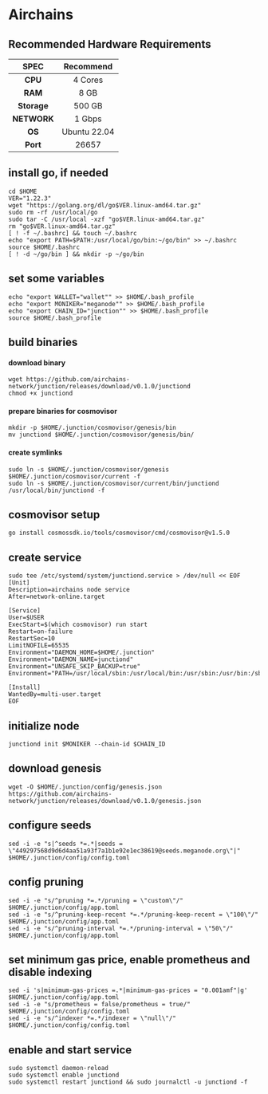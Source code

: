# Airchains

## Recommended Hardware Requirements

|   SPEC      |       Recommend          |
| :---------: | :-----------------------:|
|   **CPU**   |        4 Cores           |
|   **RAM**   |        8 GB              |
| **Storage** |        500 GB            |
| **NETWORK** |        1 Gbps            |
|   **OS**    |        Ubuntu 22.04      |
|   **Port**  |        26657             | 

## install go, if needed

```
cd $HOME
VER="1.22.3"
wget "https://golang.org/dl/go$VER.linux-amd64.tar.gz"
sudo rm -rf /usr/local/go
sudo tar -C /usr/local -xzf "go$VER.linux-amd64.tar.gz"
rm "go$VER.linux-amd64.tar.gz"
[ ! -f ~/.bashrc] && touch ~/.bashrc
echo "export PATH=$PATH:/usr/local/go/bin:~/go/bin" >> ~/.bashrc
source $HOME/.bashrc
[ ! -d ~/go/bin ] && mkdir -p ~/go/bin
```
## set some variables

```
echo "export WALLET="wallet"" >> $HOME/.bash_profile
echo "export MONIKER="meganode"" >> $HOME/.bash_profile
echo "export CHAIN_ID="junction"" >> $HOME/.bash_profile
source $HOME/.bash_profile
```

## build binaries
#### download binary
```
wget https://github.com/airchains-network/junction/releases/download/v0.1.0/junctiond
chmod +x junctiond
```
#### prepare binaries for cosmovisor
```
mkdir -p $HOME/.junction/cosmovisor/genesis/bin
mv junctiond $HOME/.junction/cosmovisor/genesis/bin/
```
#### create symlinks
```
sudo ln -s $HOME/.junction/cosmovisor/genesis $HOME/.junction/cosmovisor/current -f
sudo ln -s $HOME/.junction/cosmovisor/current/bin/junctiond /usr/local/bin/junctiond -f
```

## cosmovisor setup
```
go install cosmossdk.io/tools/cosmovisor/cmd/cosmovisor@v1.5.0
```

## create service
```
sudo tee /etc/systemd/system/junctiond.service > /dev/null << EOF
[Unit]
Description=airchains node service
After=network-online.target
 
[Service]
User=$USER
ExecStart=$(which cosmovisor) run start
Restart=on-failure
RestartSec=10
LimitNOFILE=65535
Environment="DAEMON_HOME=$HOME/.junction"
Environment="DAEMON_NAME=junctiond"
Environment="UNSAFE_SKIP_BACKUP=true"
Environment="PATH=/usr/local/sbin:/usr/local/bin:/usr/sbin:/usr/bin:/sbin:/bin:/usr/games:/usr/local/games:/snap/bin:$HOME/.junction/cosmovisor/current/bin"
 
[Install]
WantedBy=multi-user.target
EOF
```

## initialize node
```
junctiond init $MONIKER --chain-id $CHAIN_ID 
```
## download genesis
```
wget -O $HOME/.junction/config/genesis.json https://github.com/airchains-network/junction/releases/download/v0.1.0/genesis.json
```

## configure seeds
```
sed -i -e "s|^seeds *=.*|seeds = \"449297568d9d6d4aa51a93f7a1b1e92e1ec38619@seeds.meganode.org\"|" $HOME/.junction/config/config.toml
```

## config pruning
```
sed -i -e "s/^pruning *=.*/pruning = \"custom\"/" $HOME/.junction/config/app.toml
sed -i -e "s/^pruning-keep-recent *=.*/pruning-keep-recent = \"100\"/" $HOME/.junction/config/app.toml
sed -i -e "s/^pruning-interval *=.*/pruning-interval = \"50\"/" $HOME/.junction/config/app.toml
```

## set minimum gas price, enable prometheus and disable indexing
```
sed -i 's|minimum-gas-prices =.*|minimum-gas-prices = "0.001amf"|g' $HOME/.junction/config/app.toml
sed -i -e "s/prometheus = false/prometheus = true/" $HOME/.junction/config/config.toml
sed -i -e "s/^indexer *=.*/indexer = \"null\"/" $HOME/.junction/config/config.toml
```

## enable and start service
```
sudo systemctl daemon-reload
sudo systemctl enable junctiond
sudo systemctl restart junctiond && sudo journalctl -u junctiond -f
```
